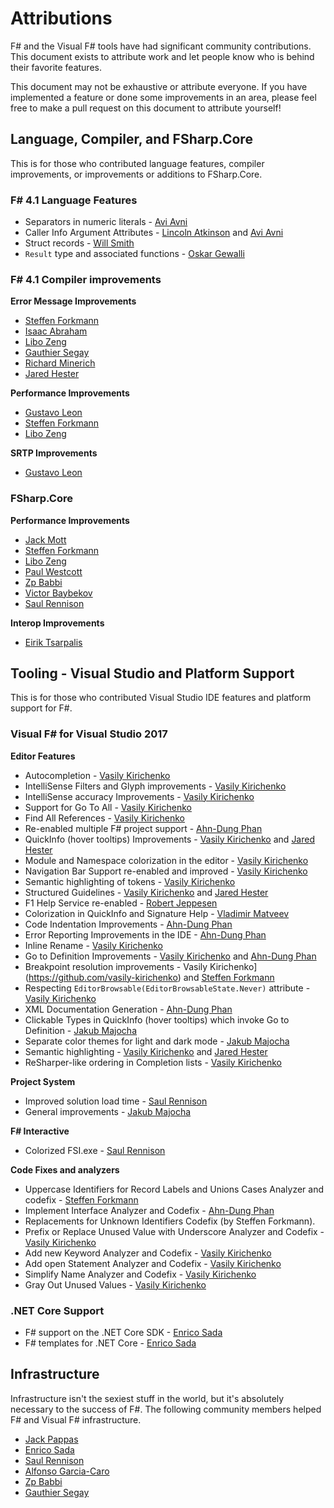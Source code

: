 # Attributions

F# and the Visual F# tools have had significant community contributions.  This document exists to attribute work and let people know who is behind their favorite features.

This document may not be exhaustive or attribute everyone.  If you have implemented a feature or done some improvements in an area, please feel free to make a pull request on this document to attribute yourself!

## Language, Compiler, and FSharp.Core

This is for those who contributed language features, compiler improvements, or improvements or additions to FSharp.Core.

### F# 4.1 Language Features

* Separators in numeric literals - [Avi Avni](https://github.com/aviavni)
* Caller Info Argument Attributes - [Lincoln Atkinson](https://github.com/latkin) and [Avi Avni](https://github.com/aviavni)
* Struct records - [Will Smith](https://github.com/tihan)
* `Result` type and associated functions - [Oskar Gewalli](https://github.com/wallymathieu)

### F# 4.1 Compiler improvements

**Error Message Improvements**

- [Steffen Forkmann](https://github.com/forki)
- [Isaac Abraham](https://github.com/isaacabraham)
- [Libo Zeng](https://github.com/liboz)
- [Gauthier Segay](https://github.com/smoothdeveloper)
- [Richard Minerich](https://github.com/Rickasaurus)
- [Jared Hester](https://github.com/cloudroutine)

**Performance Improvements**

- [Gustavo Leon](https://github.com/gmpl)
- [Steffen Forkmann](https://github.com/forki)
- [Libo Zeng](https://github.com/liboz)

**SRTP Improvements**

- [Gustavo Leon](https://github.com/gmpl)

### FSharp.Core

**Performance Improvements**

- [Jack Mott](https://github.com/jackmott)
- [Steffen Forkmann](https://github.com/forki)
- [Libo Zeng](https://github.com/liboz)
- [Paul Westcott](https://github.com/manofstick)
- [Zp Babbi](https://github.com/zpbappi)
- [Victor Baybekov](https://github.com/buybackoff)
- [Saul Rennison](https://github.com/saul)

**Interop Improvements**

- [Eirik Tsarpalis](https://github.com/eiriktsarpalis)

## Tooling - Visual Studio and Platform Support

This is for those who contributed Visual Studio IDE features and platform support for F#.

### Visual F# for Visual Studio 2017

**Editor Features**

* Autocompletion - [Vasily Kirichenko](https://github.com/vasily-kirichenko)
* IntelliSense Filters and Glyph improvements - [Vasily Kirichenko](https://github.com/vasily-kirichenko)
* IntelliSense accuracy Improvements - [Vasily Kirichenko](https://github.com/vasily-kirichenko)
* Support for Go To All - [Vasily Kirichenko](https://github.com/vasily-kirichenko)
* Find All References - [Vasily Kirichenko](https://github.com/vasily-kirichenko)
* Re-enabled multiple F# project support - [Ahn-Dung Phan](https://github.com/dungpa)
* QuickInfo (hover tooltips) Improvements - [Vasily Kirichenko](https://github.com/vasily-kirichenko) and [Jared Hester](github.com/cloudroutine)
* Module and Namespace colorization in the editor - [Vasily Kirichenko](https://github.com/vasily-kirichenko)
* Navigation Bar Support re-enabled and improved - [Vasily Kirichenko](https://github.com/vasily-kirichenko)
* Semantic highlighting of tokens - [Vasily Kirichenko](https://github.com/vasily-kirichenko)
* Structured Guidelines - [Vasily Kirichenko](https://github.com/vasily-kirichenko) and [Jared Hester](https://github.com/cloudRoutine)
* F1 Help Service re-enabled - [Robert Jeppesen](https://github.com/rojepp)
* Colorization in QuickInfo and Signature Help - [Vladimir Matveev](https://github.com/vladima)
* Code Indentation Improvements - [Ahn-Dung Phan](https://github.com/dungpa)
* Error Reporting Improvements in the IDE - [Ahn-Dung Phan](https://github.com/dungpa)
* Inline Rename - [Vasily Kirichenko](https://github.com/vasily-kirichenko)
* Go to Definition Improvements - [Vasily Kirichenko](https://github.com/vasily-kirichenko) and [Ahn-Dung Phan](https://github.com/dungpa)
* Breakpoint resolution improvements - Vasily Kirichenko](https://github.com/vasily-kirichenko) and [Steffen Forkmann](https://github.com/forki)
* Respecting `EditorBrowsable(EditorBrowsableState.Never)` attribute - [Vasily Kirichenko](https://github.com/vasily-kirichenko)
* XML Documentation Generation - [Ahn-Dung Phan](https://github.com/dungpa)
* Clickable Types in QuickInfo (hover tooltips) which invoke Go to Definition - [Jakub Majocha](https://github.com/majocha)
* Separate color themes for light and dark mode - [Jakub Majocha](https://github.com/majocha)
* Semantic highlighting - [Vasily Kirichenko](https://github.com/vasily-kirichenko) and [Jared Hester](github.com/cloudroutine)
* ReSharper-like ordering in Completion lists - [Vasily Kirichenko](https://github.com/vasily-kirichenko)

**Project System**

* Improved solution load time - [Saul Rennison](https://github.com/saul)
* General improvements - [Jakub Majocha](https://github.com/majocha)

**F# Interactive**

* Colorized FSI.exe - [Saul Rennison](https://github.com/saul)

**Code Fixes and analyzers**

* Uppercase Identifiers for Record Labels and Unions Cases Analyzer and codefix - [Steffen Forkmann](https://github.com/forki)
* Implement Interface Analyzer and Codefix - [Ahn-Dung Phan](https://github.com/dungpa)
* Replacements for Unknown Identifiers Codefix (by Steffen Forkmann).
* Prefix or Replace Unused Value with Underscore Analyzer and Codefix - [Vasily Kirichenko](https://github.com/vasily-kirichenko)
* Add new Keyword Analyzer and Codefix - [Vasily Kirichenko](https://github.com/vasily-kirichenko)
* Add open Statement Analyzer and Codefix - [Vasily Kirichenko](https://github.com/vasily-kirichenko)
* Simplify Name Analyzer and Codefix - [Vasily Kirichenko](https://github.com/vasily-kirichenko)
* Gray Out Unused Values - [Vasily Kirichenko](https://github.com/vasily-kirichenko)

### .NET Core Support

* F# support on the .NET Core SDK - [Enrico Sada](https://github.com/enricosada)
* F# templates for .NET Core - [Enrico Sada](https://github.com/enricosada)

## Infrastructure

Infrastructure isn't the sexiest stuff in the world, but it's absolutely necessary to the success of F#.  The following community members helped F# and Visual F# infrastructure.

* [Jack Pappas](https://github.com/jack-pappas)
* [Enrico Sada](https://github.com/enricosada)
* [Saul Rennison](https://github.com/saul)
* [Alfonso Garcia-Caro](https://github.com/alfonsogarciacaro)
* [Zp Babbi](https://github.com/zpbappi)
* [Gauthier Segay](https://github.com/smoothdeveloper)